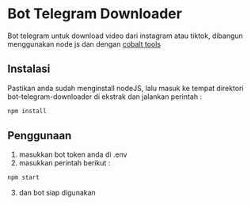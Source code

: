 # Bot Telegram Downloader

Bot telegram untuk download video dari instagram atau tiktok, dibangun menggunakan node js dan dengan [cobalt tools](https://cobalt.tools/)

## Instalasi

Pastikan anda sudah menginstall nodeJS, lalu masuk ke tempat direktori bot-telegram-downloader di ekstrak dan jalankan perintah :

```bash
npm install
```

## Penggunaan

1. masukkan bot token anda di .env
2. masukkan perintah berikut :

```bash
npm start
```

3. dan bot siap digunakan
